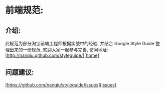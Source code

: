 前端规范:
=================================

介绍:
-------------------------------

此规范为部分淘宝前端工程师根据实战中的经验, 并结合 Google Style Guide 整理出来的一份规范, 欢迎大家一起参与完善, 访问地址: [http://nanqiu.github.com/styleguide/][home]

问题建议:
-------------------------------

[https://github.com/nanqiu/styleguide/issues][issues]

[home]: http://nanqiu.github.com/styleguide/
[issues]: https://github.com/nanqiu/styleguide/issues
